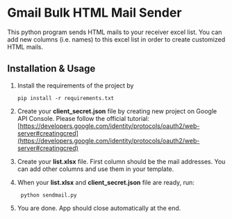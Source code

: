 # Gmail Bulk HTML Mail Sender

This python program sends HTML mails to your receiver excel list. You can add new columns (i.e. names) to this excel list in order to create customized HTML mails.

## Installation & Usage

1.  Install the requirements of the project by

    `pip install -r requirements.txt`

2.  Create your **client_secret.json** file by creating new project on Google API Console. Please follow the official tutorial: [https://developers.google.com/identity/protocols/oauth2/web-server#creatingcred](https://developers.google.com/identity/protocols/oauth2/web-server#creatingcred)
3.  Create your **list.xlsx** file. First column should be the mail addresses. You can add other columns and use them in your template.
4.  When your **list.xlsx** and **client_secret.json** file are ready, run:

    ` python sendmail.py`

5.  You are done. App should close automatically at the end.
